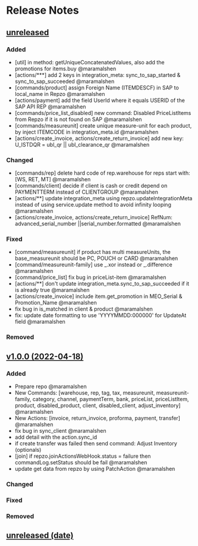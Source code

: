 # Release Notes

## [unreleased]()

### Added

- [util] in method: getUniqueConcatenatedValues, also add the promotions for items.buy @maramalshen
- [actions/***] add 2 keys in integration_meta: sync_to_sap_started & sync_to_sap_succeeded @maramalshen
- [commands/product] assign Foreign Name (ITEMDESCF) in SAP to local_name in Repzo @maramalshen
- [actions/payment] add the field UserId where it equals USERID of the SAP API REP @maramalshen
- [commands/price_list_disabled] new command: Disabled PriceListItems from Repzo if it is not found on SAP @maramalshen
- [commands/measureunit] create unique measure-unit for each product, by inject ITEMCODE in integration_meta.id @maramalshen
- [actions/create_invoice, actions/create_return_invoice] add new key: U_ISTDQR = ubl_qr || ubl_clearance_qr @maramalshen

### Changed

- [commands/rep] delete hard code of rep.warehouse for reps start with: [WS, RET, MT] @maramalshen
- [commands/client] decide if client is cash or credit depend on PAYMENTTERM instead of CLIENTGROUP @maramalshen
- [actions/**] update integration_meta using repzo.updateIntegrationMeta instead of using service.update method to avoid infinity looping @maramalshen
- [actions/create_invoice, actions/create_return_invoice] RefNum: advanced_serial_number ||serial_number.formatted @maramalshen

### Fixed

- [command/measureunit] if product has multi measureUnits, the base_measureunit should be PC, POUCH or CARD @maramalshen
- [command/measureunit-family] use _.xor instead or _.difference @maramalshen
- [command/price_list] fix bug in priceList-item @maramalshen
- [actions/**] don't update integration_meta.sync_to_sap_succeeded if it is already true @maramalshen
- [actions/create_invoice] include item.get_promotion in MEO_Serial & Promotion_Name @maramalshen
- fix bug in is_matched in client & product @maramalshen
- fix: update date formatting to use 'YYYYMMDD:000000' for UpdateAt field @maramalshen

### Removed

## [v1.0.0 (2022-04-18)](https://github.com/Repzo/repzo-sap-absjo.git)

### Added

- Prepare repo @maramalshen
- New Commands: [warehouse, rep, tag, tax, measureunit, measureunit-family, category, channel, paymentTerm, bank, priceList, priceListItem, product, disabled_product, client, disabled_client, adjust_inventory] @maramalshen
- New Actions: [invoice, return_invoice, proforma, payment, transfer] @maramalshen
- fix bug in sync_client @maramalshen
- add detail with the action.sync_id
- if create transfer was failed then send command: Adjust Inventory (optionals)
- [join] if repzo.joinActionsWebHook.status = failure then commandLog.setStatus should be fail @maramalshen
- update get data from repzo by using PatchAction @maramalshen

### Changed

### Fixed

### Removed

## [unreleased (date)](path)
